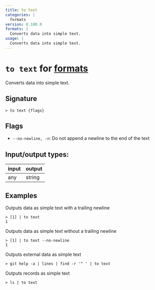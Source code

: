```yaml
---
title: to text
categories: |
  formats
version: 0.100.0
formats: |
  Converts data into simple text.
usage: |
  Converts data into simple text.
---
```

<!-- This file is automatically generated. Please edit the command in https://github.com/nushell/nushell instead. -->

# `to text` for [formats](/commands/categories/formats.md)

<div class='command-title'>Converts data into simple text.</div>

## Signature

```> to text {flags} ```

## Flags

 -  `--no-newline, -n`: Do not append a newline to the end of the text


## Input/output types:

| input | output |
| ----- | ------ |
| any   | string |

## Examples

Outputs data as simple text with a trailing newline
```nu
> [1] | to text
1

```

Outputs data as simple text without a trailing newline
```nu
> [1] | to text --no-newline
1
```

Outputs external data as simple text
```nu
> git help -a | lines | find -r '^ ' | to text

```

Outputs records as simple text
```nu
> ls | to text

```
